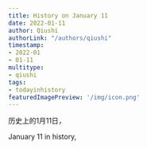 ```yaml
---
title: History on January 11
date: 2022-01-11
author: Qiushi 
authorLink: "/authors/qiushi"
timestamp: 
- 2022-01
- 01-11
multitype: 
- qiushi
tags: 
- todayinhistory
featuredImagePreview: '/img/icon.png'
---
```









历史上的1月11日，

January 11 in history, 

<!--more-->

